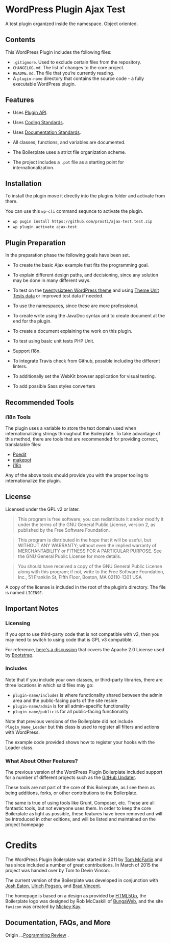 # WordPress Plugin Ajax Test

A test plugin organized inside the namespace. Object oriented.

## Contents

This WordPress Plugin includes the following files:

* `.gitignore`. Used to exclude certain files from the repository.
* `CHANGELOG.md`. The list of changes to the core project.
* `README.md`. The file that you’re currently reading.
* A `plugin-name` directory that contains the source code - a fully executable WordPress plugin.

## Features

* Uses [Plugin API](http://codex.wordpress.org/Plugin_API).
* Uses [Coding Standards](http://codex.wordpress.org/WordPress_Coding_Standards).
* Uses [Documentation Standards](https://make.wordpress.org/core/handbook/best-practices/inline-documentation-standards/php/).

* All classes, functions, and variables are documented.
* The Boilerplate uses a strict file organization scheme.
* The project includes a `.pot` file as a starting point for internationalization.

## Installation

To install the plugin move it directly into the plugins folder and activate from there.

You can use this `wp-cli` command sequnce to activate the plugin.
* `wp pugin install https://github.com/prosti/ajax-test.test.zip`
* `wp plugin activate ajax-test`

## Plugin Preparation

In the preparation phase the following goals have been set.

* To create the basic Ajax example that fits the programming goal.

* To explain different design paths, and decisioning, since any solution may be
done in many different ways.

* To test on the [twentysixteen WordPress theme](https://wordpress.org/themes/twentysixteen/) and using [Theme Unit Tests data](https://codex.wordpress.org/Theme_Unit_Test) or improved test data if needed.

* To use the namespaces, since these are more professional.

* To create write using the JavaDoc syntax and to create document at the end for the plugin.

* To create a document explaining the work on this plugin.

* To test using basic unit tests PHP Unit.

* Support i18n.

* To integrate Travis check from Github, possible including the different linters.

* To additionally set the WebKit browser application for visual testing.

* To add possible Sass styles converters


## Recommended Tools

### i18n Tools

The plugin uses a variable to store the text domain used when internationalizing strings throughout the Boilerplate. To take advantage of this method, there are tools that are recommended for providing correct, translatable files:

* [Poedit](http://www.poedit.net/)
* [makepot](http://i18n.svn.wordpress.org/tools/trunk/)
* [i18n](https://github.com/grappler/i18n)

Any of the above tools should provide you with the proper tooling to internationalize the plugin.

## License

Licensed under the GPL v2 or later.

> This program is free software; you can redistribute it and/or modify it under the terms of the GNU General Public License, version 2, as published by the Free Software Foundation.

> This program is distributed in the hope that it will be useful, but WITHOUT ANY WARRANTY; without even the implied warranty of MERCHANTABILITY or FITNESS FOR A PARTICULAR PURPOSE. See the GNU General Public License for more details.

> You should have received a copy of the GNU General Public License along with this program; if not, write to the Free Software Foundation, Inc., 51 Franklin St, Fifth Floor, Boston, MA 02110-1301 USA

A copy of the license is included in the root of the plugin’s directory. The file is named `LICENSE`.

## Important Notes

### Licensing

If you opt to use third-party code that is not compatible with v2, then you may need to switch to using code that is GPL v3 compatible.

For reference, [here's a discussion](http://make.wordpress.org/themes/2013/03/04/licensing-note-apache-and-gpl/) that covers the Apache 2.0 License used by [Bootstrap](http://twitter.github.io/bootstrap/).

### Includes

Note that if you include your own classes, or third-party libraries, there are three locations in which said files may go:

* `plugin-name/includes` is where functionality shared between the admin area and the public-facing parts of the site reside
* `plugin-name/admin` is for all admin-specific functionality
* `plugin-name/public` is for all public-facing functionality

Note that previous versions of the Boilerplate did not include `Plugin_Name_Loader` but this class is used to register all filters and actions with WordPress.

The example code provided shows how to register your hooks with the Loader class.

### What About Other Features?

The previous version of the WordPress Plugin Boilerplate included support for a number of different projects such as the [GitHub Updater](https://github.com/afragen/github-updater).

These tools are not part of the core of this Boilerplate, as I see them as being additions, forks, or other contributions to the Boilerplate.

The same is true of using tools like Grunt, Composer, etc. These are all fantastic tools, but not everyone uses them. In order to  keep the core Boilerplate as light as possible, these features have been removed and will be introduced in other editions, and will be listed and maintained on the project homepage

# Credits

The WordPress Plugin Boilerplate was started in 2011 by [Tom McFarlin](http://twitter.com/tommcfarlin/) and has since included a number of great contributions. In March of 2015 the project was handed over by Tom to Devin Vinson.

The current version of the Boilerplate was developed in conjunction with [Josh Eaton](https://twitter.com/jjeaton), [Ulrich Pogson](https://twitter.com/grapplerulrich), and [Brad Vincent](https://twitter.com/themergency).

The homepage is based on a design as provided by [HTML5Up](http://html5up.net), the Boilerplate logo was designed by  Rob McCaskill of [BungaWeb](http://bungaweb.com), and the site `favicon` was created by [Mickey Kay](https://twitter.com/McGuive7).

## Documentation, FAQs, and More

Origin ...[Pogramming Review](https://programming-review/) .
